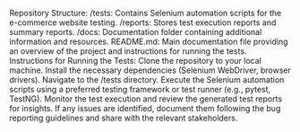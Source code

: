 Repository Structure:
/tests: Contains Selenium automation scripts for the e-commerce website testing.
/reports: Stores test execution reports and summary reports.
/docs: Documentation folder containing additional information and resources.
README.md: Main documentation file providing an overview of the project and instructions for running the tests.
Instructions for Running the Tests:
Clone the repository to your local machine.
Install the necessary dependencies (Selenium WebDriver, browser drivers).
Navigate to the /tests directory.
Execute the Selenium automation scripts using a preferred testing framework or test runner (e.g., pytest, TestNG).
Monitor the test execution and review the generated test reports for insights.
If any issues are identified, document them following the bug reporting guidelines and share with the relevant stakeholders.
